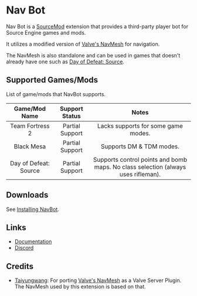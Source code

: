 Nav Bot
======

[SourceMod]: https://www.sourcemod.net/
[Nav Mesh VSP]: https://github.com/taiyungwang/valve_source_plugin_navmesh
[Taiyungwang]: https://github.com/taiyungwang
[Documentation]: docs/README.md
[Discord]: https://discord.gg/bh9g8MebJn
[Valve's NavMesh]: https://developer.valvesoftware.com/wiki/Nav_Mesh
[Day of Defeat: Source]: https://store.steampowered.com/app/300/Day_of_Defeat_Source/
[Installing NavBot]: docs/INSTALL.md
[Supported Games/Mods List]: docs/MODS.md

Nav Bot is a [SourceMod] extension that provides a third-party player bot for Source Engine games and mods.

It utilizes a modified version of [Valve's NavMesh] for navigation.

The NavMesh is also standalone and can be used in games that doesn't already have one such as [Day of Defeat: Source].

## Supported Games/Mods

List of game/mods that NavBot supports.

| Game/Mod Name | Support Status | Notes |
|:---:|:---:|:---:|
| Team Fortress 2 | Partial Support | Lacks supports for some game modes. |
| Black Mesa | Partial Support | Supports DM & TDM modes. |
| Day of Defeat: Source | Partial Support | Supports control points and bomb maps. No class selection (always uses rifleman). |

## Downloads

See [Installing NavBot].

## Links

- [Documentation]
- [Discord]

## Credits

- [Taiyungwang]: For porting [Valve's NavMesh] as a Valve Server Plugin. The NavMesh used by this extension is based on that.